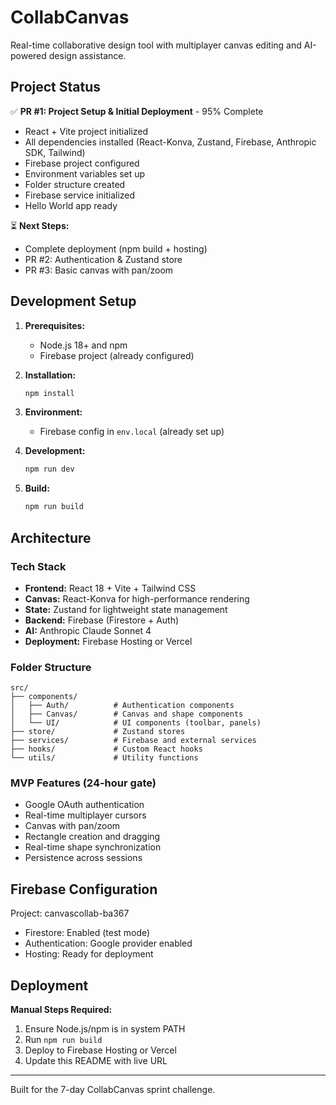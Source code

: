 # CollabCanvas

Real-time collaborative design tool with multiplayer canvas editing and AI-powered design assistance.

## Project Status

✅ **PR #1: Project Setup & Initial Deployment** - 95% Complete
- React + Vite project initialized
- All dependencies installed (React-Konva, Zustand, Firebase, Anthropic SDK, Tailwind)
- Firebase project configured
- Environment variables set up
- Folder structure created
- Firebase service initialized
- Hello World app ready

⏳ **Next Steps:**
- Complete deployment (npm build + hosting)
- PR #2: Authentication & Zustand store
- PR #3: Basic canvas with pan/zoom

## Development Setup

1. **Prerequisites:**
   - Node.js 18+ and npm
   - Firebase project (already configured)

2. **Installation:**
   ```bash
   npm install
   ```

3. **Environment:**
   - Firebase config in `env.local` (already set up)

4. **Development:**
   ```bash
   npm run dev
   ```

5. **Build:**
   ```bash
   npm run build
   ```

## Architecture

### Tech Stack
- **Frontend:** React 18 + Vite + Tailwind CSS
- **Canvas:** React-Konva for high-performance rendering
- **State:** Zustand for lightweight state management
- **Backend:** Firebase (Firestore + Auth)
- **AI:** Anthropic Claude Sonnet 4
- **Deployment:** Firebase Hosting or Vercel

### Folder Structure
```
src/
├── components/
│   ├── Auth/          # Authentication components
│   ├── Canvas/        # Canvas and shape components
│   └── UI/            # UI components (toolbar, panels)
├── store/             # Zustand stores
├── services/          # Firebase and external services
├── hooks/             # Custom React hooks
└── utils/             # Utility functions
```

### MVP Features (24-hour gate)
- Google OAuth authentication
- Real-time multiplayer cursors
- Canvas with pan/zoom
- Rectangle creation and dragging
- Real-time shape synchronization
- Persistence across sessions

## Firebase Configuration

Project: canvascollab-ba367
- Firestore: Enabled (test mode)
- Authentication: Google provider enabled
- Hosting: Ready for deployment

## Deployment

**Manual Steps Required:**
1. Ensure Node.js/npm is in system PATH
2. Run `npm run build`
3. Deploy to Firebase Hosting or Vercel
4. Update this README with live URL

---

Built for the 7-day CollabCanvas sprint challenge.